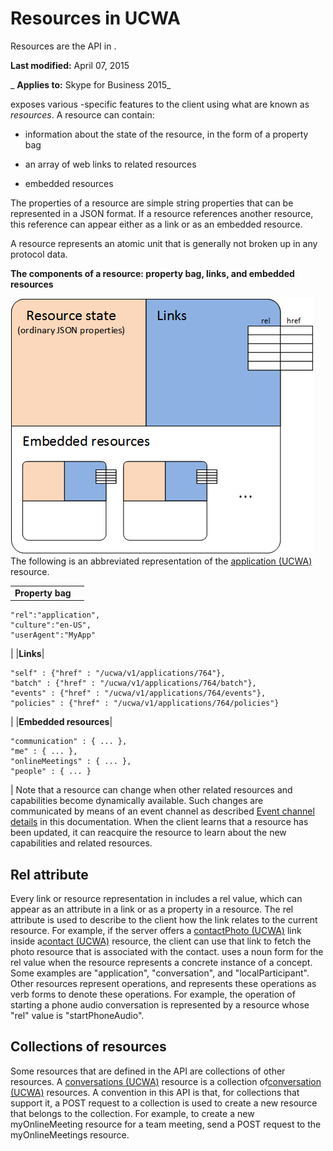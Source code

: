 
# Resources in UCWA
Resources are the API in . 

 **Last modified:** April 07, 2015

 _ **Applies to:** Skype for Business 2015_

 exposes various -specific features to the client using what are known as _resources_. A resource can contain:


- information about the state of the resource, in the form of a property bag
    
- an array of web links to related resources
    
- embedded resources
    
The properties of a resource are simple string properties that can be represented in a JSON format.
If a resource references another resource, this reference can appear either as a link or as an embedded resource.

A resource represents an atomic unit that is generally not broken up in any protocol data.

**The components of a resource: property bag, links, and embedded resources**


![A depiction of the components of a resource: property bag, links, and embedded resources](images/UCWA15Con_Resource.png)The following is an abbreviated representation of the [application (UCWA)](application_ref.md) resource.

|||
|:-----|:-----|
|**Property bag**|
```
"rel":"application",
"culture":"en-US",
"userAgent":"MyApp"
```

|
|**Links**|
```
"self" : {"href" : "/ucwa/v1/applications/764"},
"batch" : {"href" : "/ucwa/v1/applications/764/batch"},
"events" : {"href" : "/ucwa/v1/applications/764/events"},
"policies" : {"href" : "/ucwa/v1/applications/764/policies"}
```

|
|**Embedded resources**|
```
"communication" : { ... },
"me" : { ... },
"onlineMeetings" : { ... },
"people" : { ... }
```

|
Note that a resource can change when other related resources and capabilities become dynamically available. Such changes are communicated by means of an event channel as described [Event channel details](EventChannelDetails.md) in this documentation. When the client learns that a resource has been updated, it can reacquire the resource to learn about the new capabilities and related resources.

## Rel attribute

Every link or resource representation in includes a rel value, which can appear as an attribute in a link or as a property in a resource. The rel attribute is used to describe to the client how the link relates to the current resource. For example, if the server offers a [contactPhoto (UCWA)](contactPhoto_ref.md) link inside a[contact (UCWA)](contact_ref.md) resource, the client can use that link to fetch the photo resource that is associated with the contact. uses a noun form for the rel value when the resource represents a concrete instance of a concept. Some examples are "application", "conversation", and "localParticipant". Other resources represent operations, and represents these operations as verb forms to denote these operations. For example, the operation of starting a phone audio conversation is represented by a resource whose "rel" value is "startPhoneAudio".


## Collections of resources

Some resources that are defined in the API are collections of other resources. A [conversations (UCWA)](conversations_ref.md) resource is a collection of[conversation (UCWA)](conversation_ref.md) resources. A convention in this API is that, for collections that support it, a POST request to a collection is used to create a new resource that belongs to the collection. For example, to create a new myOnlineMeeting resource for a team meeting, send a POST request to the myOnlineMeetings resource.

